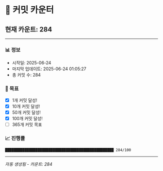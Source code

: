 # 🔢 커밋 카운터

## 현재 카운트: 284

---

### 📊 정보
- 시작일: 2025-06-24
- 마지막 업데이트: 2025-06-24 01:05:27
- 총 커밋 수: 284

### 🎯 목표
- [x] 1개 커밋 달성!
- [x] 10개 커밋 달성!
- [x] 50개 커밋 달성!
- [x] 100개 커밋 달성!
- [ ] 365개 커밋 목표

### 📈 진행률
```
██████████████████████████████████████████████████ 284/100
```

---
*자동 생성됨 - 카운트: 284*
